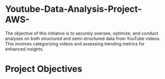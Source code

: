 # Youtube-Data-Analysis-Project-AWS-
The objective of this initiative is to securely oversee, optimize, and conduct analyses on both structured and semi-structured data from YouTube videos. This involves categorizing videos and assessing trending metrics for enhanced insights.

# Project Objectives
